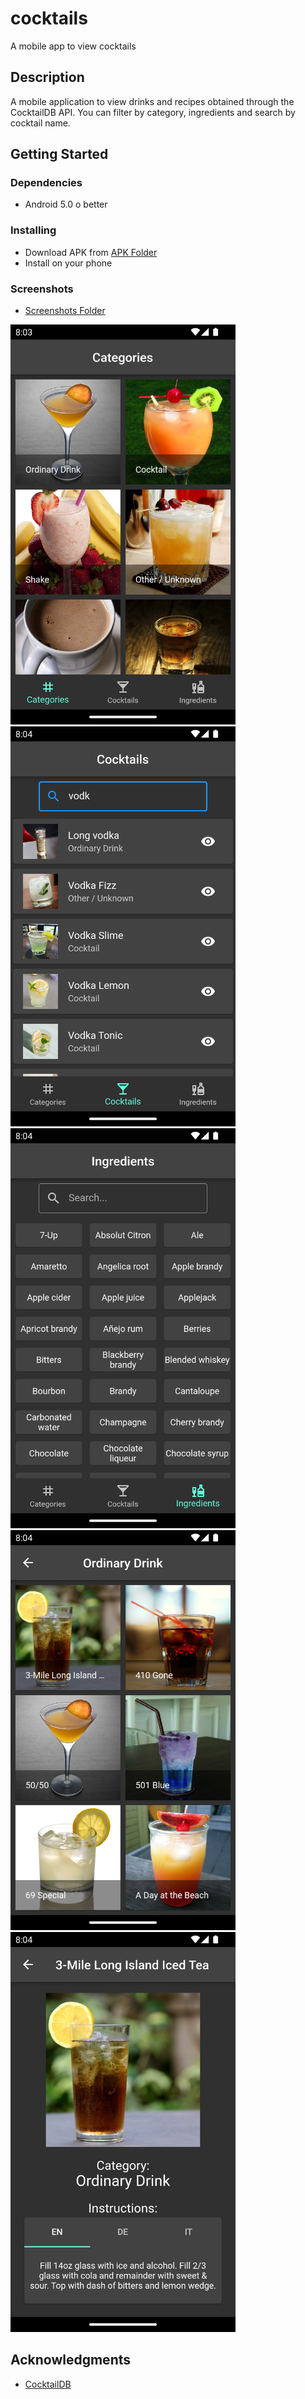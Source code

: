 # cocktails

A mobile app to view cocktails

## Description

A mobile application to view drinks and recipes obtained through the CocktailDB API. You can filter by category, ingredients and search by cocktail name.

## Getting Started

### Dependencies

* Android 5.0 o better

### Installing

* Download APK from [APK Folder](https://github.com/Polarsh/Flutter-Apps/tree/main/cocktails/apk)
* Install on your phone

### Screenshots

* [Screenshots Folder](https://github.com/Polarsh/Flutter-Apps/tree/main/cocktails/screenshots)

<div>
<img width="360" alt="Category Page" src= "screenshots\category_page.png">
<img width="360" alt="Search page" src= "screenshots\search_page.png">
<img width="360" alt="Ingredient Page" src= "screenshots\ingredients_page.png">
<img width="360" alt="Cocktail Page" src= "screenshots\cocktails_page.png">
<img width="360" alt="Cocktail Detail" src= "screenshots\cocktail_detail.png">
<div>

## Acknowledgments

* [CocktailDB](https://www.thecocktaildb.com/)

